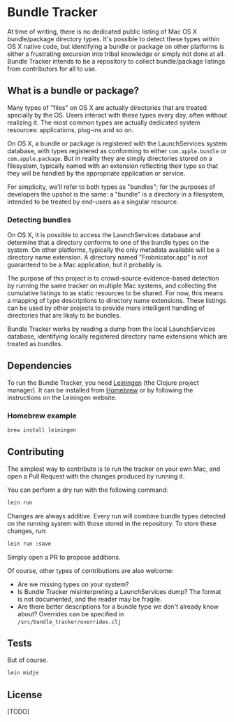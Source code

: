 # Bundle Tracker #

At time of writing, there is no dedicated public listing of Mac OS X bundle/package directory types. It's possible to detect these types within OS X native code, but identifying a bundle or package on other platforms is either a frustrating excursion into tribal knowledge or simply not done at all. Bundle Tracker intends to be a repository to collect bundle/package listings from contributors for all to use.

## What is a bundle or package? ##

Many types of "files" on OS X are actually directories that are treated specially by the OS. Users interact with these types every day, often without realizing it. The most common types are actually dedicated system resources: applications, plug-ins and so on.

On OS X, a bundle or package is registered with the LaunchServices system database, with types registered as conforming to either `com.apple.bundle` or `com.apple.package`. But in reality they are simply directories stored on a filesystem, typically named with an extension reflecting their type so that they will be handled by the appropriate application or service.

For simplicity, we'll refer to both types as "bundles"; for the purposes of developers the upshot is the same: a "bundle" is a directory in a filesystem, intended to be treated by end-users as a singular resource.

### Detecting bundles ###

On OS X, it is possible to access the LaunchServices database and determine that a directory conforms to one of the bundle types on the system. On other platforms, typically the only metadata available will be a directory name extension. A directory named "Frobnicator.app" is not guaranteed to be a Mac application, but it probably is.

The purpose of this project is to crowd-source evidence-based detection by running the same tracker on multiple Mac systems, and collecting the cumulative listings to as static resources to be shared. For now, this means a mapping of type descriptions to directory name extensions. These listings can be used by other projects to provide more intelligent handling of directories that are likely to be bundles.

Bundle Tracker works by reading a dump from the local LaunchServices database, identifying locally registered directory name extensions which are treated as bundles.

## Dependencies ##

To run the Bundle Tracker, you need [Leiningen](http://leiningen.org/) (the Clojure project manager). It can be installed from [Homebrew](http://brew.sh/) or by following the instructions on the Leiningen website.

### Homebrew example ###

```bash
brew install leiningen
```

## Contributing ##

The simplest way to contribute is to run the tracker on your own Mac, and open a Pull Request with the changes produced by running it.

You can perform a dry run with the following command:

```bash
lein run
```

Changes are always additive. Every run will combine bundle types detected on the running system with those stored in the repository. To store these changes, run:

```bash
lein run :save
```

Simply open a PR to propose additions.

Of course, other types of contributions are also welcome:

- Are we missing types on your system?
- Is Bundle Tracker misinterpreting a LaunchServices dump? The format is not documented, and the reader may be fragile.
- Are there better descriptions for a bundle type we don't already know about? Overrides can be specified in `/src/bundle_tracker/overrides.clj`

## Tests ##

But of course.

```bash
lein midje
```

## License ##

[TODO]
